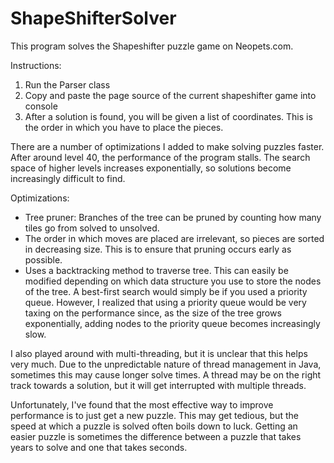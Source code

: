 ShapeShifterSolver
==================

This program solves the Shapeshifter puzzle game on Neopets.com.

Instructions:
1. Run the Parser class
2. Copy and paste the page source of the current shapeshifter game into console
3. After a solution is found, you will be given a list of coordinates. This is the order in which you have to place
   the pieces.

There are a number of optimizations I added to make solving puzzles faster. After around level 40,
the performance of the program stalls. The search space of higher levels increases exponentially, so 
solutions become increasingly difficult to find.

Optimizations:
- Tree pruner: Branches of the tree can be pruned by counting how many tiles go from solved to unsolved.
- The order in which moves are placed are irrelevant, so pieces are sorted in decreasing size. This is to
  ensure that pruning occurs early as possible.
- Uses a backtracking method to traverse tree. This can easily be modified depending on which data structure
  you use to store the nodes of the tree. A best-first search would simply be if you used a priority queue.
  However, I realized that using a priority queue would be very taxing on the performance since, as the size 
  of the tree grows exponentially, adding nodes to the priority queue becomes increasingly slow.

I also played around with multi-threading, but it is unclear that this helps very much. Due to the unpredictable nature
of thread management in Java, sometimes this may cause longer solve times. A thread may be on the right track towards
a solution, but it will get interrupted with multiple threads.

Unfortunately, I've found that the most effective way to improve performance is to just get a new puzzle. 
This may get tedious, but the speed at which a puzzle is solved often boils down to luck. Getting an easier puzzle
is sometimes the difference between a puzzle that takes years to solve and one that takes seconds. 
